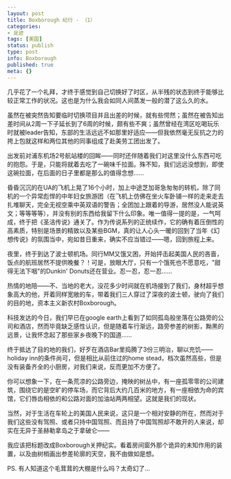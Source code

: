 ```yaml
---
layout: post
title: Boxborough 纪行 - （1）
categories:
- 足迹
tags: [美国]
status: publish
type: post
info: Boxborough
published: true
meta: {}
---
```


几乎花了一个礼拜，才终于感觉到自己切换好了时区，从半残的状态到终于能够比较正常工作的状况。这也是为什么我会如同人间蒸发一般的潜了这么久的水。

虽然在被突然告知要临时切换项目并且出差的时候，就有些愕然；虽然在被告知出差时间从2周一下子延长到了6周的时候，颇有些不爽；虽然曾经在湾区吃喝玩乐时就被leader告知，东部的生活远远不如那里好适应——但我依然毫无反抗之力的挎上包就这样和两位其他的同事组成了赴美劳工团出发了。

出发前对浦东机场2号航站楼的回眸——同时还伴随着我们对这里没什么东西可吃的抱怨。于是，只能将就着去吃了一碗味千拉面。殊不知，我们远远没想到，即使这碗拉面，在后面的日子里都是那么的值得念想……

昏昏沉沉的在UA的飞机上晃了16个小时，加上中途芝加哥急匆匆的转机，除了同机的一个异常彪悍的中年妇女旅游团（在飞机上仿佛在坐火车卧铺一样的走来走去扎堆聊天，完全无视空乘中英双语的警告；全团加上跟着的导游，居然没人能说英文；等等等等），并没有别的东西给我留下什么印象。唯一值得一提的是，一气呵成，终于把《圣洁传说》通关了。作为传说系列的正统续作，它的确有着压倒性的高素质，特别是场景的精致以及某些BGM，真的让人心头一暖的回到了当年《幻想传说》的氛围当中，宛如昔日重来，确实不应当错过——嗯，回到旅程上来。

夜里，终于到达了波士顿机场。同行MM又饿又困，开始抨击起美国人民的吝啬，饭点的航班居然不提供晚餐？！可是，放眼大厅，只有一个饿死也不愿意吃，"甜得无法下咽"的Dunkin&#039; Donuts还在营业。忍一忍，忍一忍……

热情的地陪——不、当地的老大，没花多少时间就在机场接到了我们，身材超乎想象高大的他，开着同样宽敞的车，带着我们三人穿过了深夜的波士顿，驶向了我们的目的地，资本主义新农村Boxborough。

科技发达的今日，我们早已在google earth上看到了如同孤岛般坐落在公路旁的公司和酒店，然而毕竟缺乏感性认识，但是随着车行渐远，路旁参差的树影，黝黑的远景，让我怀念起了那些家乡夜晚下的国道……

终于抵达了目的地的我们，好歹在酒店Bar里捣腾了3份三明治，聊以充饥——holiday inn的条件尚可，但是相比从前住过的home stead，档次虽然高些，但是没有装备齐全的小厨房，对我们来说，反而更加不方便了。

你可以想象一下，在一条荒凉的公路旁边，掩映的树丛中，有一座孤零零的公司建筑，围绕它的是空旷的停车场，而它背后大约几百米的地方，有一座相依为命的宾馆，它们唇齿相依的和公路对面的加油站两两相望。这就是我们的现状。

当然，对于生活在车轮上的美国人民来说，这只是一个相对安静的所在，然而对于我们这些没有驾照、或者只持中国驾照、而且持了中国驾照却不敢开的人来说，却实在无异于圣赫勒拿岛之于拿破仑——

我应该把标题改成Boxborough关押纪实。看着房间窗外那个诡异的未知作用的装置，以及由树梢画出参差轮廓的天空，我不由做如是想。

PS. 有人知道这个毛茸茸的大棚是什么吗？太奇幻了...


